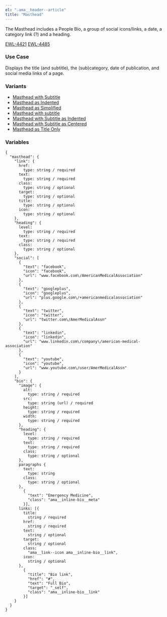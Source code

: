 ```yaml
---
el: ".ama__header--article"
title: "Masthead"
---
```


The Masthead includes a People Bio, a group of social icons/links, a date, a category link (?) and a heading.

[EWL-4421](https://issues.ama-assn.org/browse/EWL-4421)
[EWL-4485](https://issues.ama-assn.org/browse/EWL-4485)

### Use Case
Displays the title (and subtitle), the (sub)category, date of publication, and social media links of a page.

### Variants
- [Masthead with Subtitle](?p=organisms-masthead-with-subtitle)
- [Masthead as Indented](?p=organisms-masthead-as-indented)
- [Masthead as Simplified](?p=organisms-masthead-as-simplified)
- [Masthead with subtitle](?p=organisms-masthead-with-subtitle)
- [Masthead with Subtitle as Indented](?p=organisms-masthead-with-subtitle-as-indented)
- [Masthead with Subtitle as Centered](?p=organisms-masthead-with-subtitle-as-centered)
- [Masthead as Title Only](?p=organisms-masthead-as-title-only)

### Variables
~~~
{
  "masthead": {
    "link": {
      href:
        type: string / required
      text:
        type: string / required
      class:
        type: string / optional
      target:
        type: string / optional
      title:
        type: string / optional
      icon:
        type: string / optional
    },
    "heading": {
      level:
        type: string / required
      text:
        type: string / required
      class:
        type: string / optional
    },
    "social": [
      {
        "text": "facebook",
        "icon": "facebook",
        "url": "www.facebook.com\/AmericanMedicalAssociation"
      },
      {
        "text": "googleplus",
        "icon": "googleplus",
        "url": "plus.google.com\/+americanmedicalassociation"
      },
      {
        "text": "twitter",
        "icon": "twitter",
        "url": "twitter.com\/AmerMedicalAssn"
      },
      {
        "text": "linkedin",
        "icon": "linkedin",
        "url": "www.linkedin.com\/company\/american-medical-association"
      },
      {
        "text": "youtube",
        "icon": "youtube",
        "url": "www.youtube.com\/user/AmerMedicalAssn"
      }
    ],
    "bio": {
      "image": {
        alt:
          type: string / required
        src:
          type: string (url) / required
        height:
          type: string / required
        width:
          type: string / required
      },
      "heading": {
        level:
          type: string / required
        text:
          type: string / required
        class:
          type: string / optional
      },
      paragraphs {
        text:
          type: string
        class:
          type: string / optional
      },
        {
          "text": "Emergency Medicine",
          "class": "ama__inline-bio__meta"
        }],
      links: [{
        title: 
          string / required
        href: 
          string / required
        text: 
          string / optional
        target: 
          string / optional
        class: 
          "ama__link--icon ama__inline-bio__link",
        icon: 
          string / optional
      },
        {
          "title": "Bio link",
          "href": "#",
          "text": "Full Bio",
          "target": "_self",
          "class": "ama__inline-bio__link"
        }]
    }
  }
}

~~~
